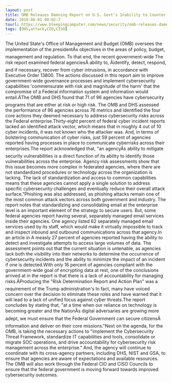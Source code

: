 ```yaml
---
layout: post
title: OMB Releases Damning Report on U.S. Govt's Inability to Counter Cyber Threats
date: 2018-06-01 00:02:7
tourl: https://www.bleepingcomputer.com/news/security/omb-releases-damning-report-on-us-govts-inability-to-counter-cyber-threats/
tags: [DHS,attack,CIO,CISO]
---
```

The United State's Office of Management and Budget (OMB) oversees the implementation of the presidentÂs objectives in the areas of policy, budget, management and regulation. To that end, the recent government-wide The risk report examined federal agenciesÂ ability to, Âidentify, detect, respond, and if necessary, recover from cyber intrusions, in accordance with Executive Order 13800. The actions discussed in this report aim to improve government-wide governance processes and implement cybersecurity capabilities 'commensurate with risk and magnitude of the harm' that the compromise of a Federal information system and information would entail.ÂThe OMB and DHS found that 71 of 96 agencies have cybersecurity programs that are either at risk or high risk. The OMB and DHS assessed the performance of 96 agencies across 76 metrics and identified the four core actions they deemed necessary to address cybersecurity risks across the Federal enterprise.Thirty-eight percent of federal cyber incident reports lacked an identified attack vector, which means that in roughly 4 out of 10 cyber incidents, it was not known who the attacker was. And, in terms of bolstering communication of cyber risks, just 59 percent of agencies reported having processes in place to communicate cyberrisks across their enterprises.The report acknowledged that, "an agencyÂs ability to mitigate security vulnerabilities is a direct function of its ability to identify those vulnerabilities across the enterprise. Agency risk assessments show that this issue becomes more complex in federated agencies, where there are not standardized procedures or technology across the organization is lacking. The lack of standardization and access to common capabilities means that these agencies cannot apply a single solution to address specific cybersecurity challenges and eventually reduce their overall attack surface."Phishing was also addressed, as phishing attacks remain one of the most common attack vectors across both government and industry. The report notes that standardizing and consolidating email at the enterprise level is an important element of the strategy to secure users. But, some federal agencies report having several, separately managed email services inside their agencies. One agency listed 62 separately managed email services used by its staff, which would make it virtually impossible to track and inspect inbound and outbound communications across that agency.In an article in A measly 27 percent of agencies reported having the ability to detect and investigate attempts to access large volumes of data. The assessment points out that the current situation is untenable, as agencies lack both the visibility into their networks to determine the occurrence of cybersecurity incidents and the ability to minimize the impact of an incident if one is detected.With only 16 percent of agencies compliant with the government-wide goal of encrypting data at rest, one of the conclusions arrived at in the report is that there is a lack of accountability for managing risks.ÂProducing the "Risk Determination Report and Action Plan" was a requirement of the Trump administration's In fact, many have voiced concern over the decision to eliminate these roles and have warned that it will lead to a lack of unified focus against cyber threats.The report concludes by stating that, "at a time when our reliance on technology is becoming greater and the NationÂs digital adversaries are growing more adept, we must ensure that the Federal Government can secure citizensÂ information and deliver on their core missions."Next on the agenda, for the OMB, is taking the necessary actions to "implement the Cybersecurity Threat Framework, standardize IT capabilities and tools, consolidate or migrate SOC operations, and drive accountability for cybersecurity risk management across the enterprise." And, the agency will continue to coordinate with its cross-agency partners, including DHS, NIST and GSA, to ensure that agencies are aware of expectations and available resources. The OMB will also work through the Federal CIO and CISO Councils to ensure that the federal government is moving forward towards improved cybersecurity outcomes.